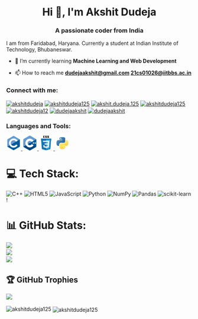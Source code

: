 <h1 align="center">Hi 👋, I'm Akshit Dudeja</h1>
<h3 align="center">A passionate coder from India</h3>

I am from Faridabad, Haryana.
Currently a student at Indian Institute of Technology, Bhubaneswar.
- 🌱 I’m currently learning **Machine Learning and Web Development**

- 📫 How to reach me **dudejaakshit@gmail.com 21cs01026@iitbbs.ac.in**

<h3 align="left">Connect with me:</h3>
<p align="left">
<a href="https://twitter.com/akshitdudeja" target="blank"><img align="center" src="https://raw.githubusercontent.com/rahuldkjain/github-profile-readme-generator/master/src/images/icons/Social/twitter.svg" alt="akshitdudeja" height="30" width="40" /></a>
<a href="https://linkedin.com/in/akshitdudeja125" target="blank"><img align="center" src="https://raw.githubusercontent.com/rahuldkjain/github-profile-readme-generator/master/src/images/icons/Social/linked-in-alt.svg" alt="akshitdudeja125" height="30" width="40" /></a>
<a href="https://fb.com/akshit.dudeja.125" target="blank"><img align="center" src="https://raw.githubusercontent.com/rahuldkjain/github-profile-readme-generator/master/src/images/icons/Social/facebook.svg" alt="akshit.dudeja.125" height="30" width="40" /></a>
<a href="https://instagram.com/akshitdudeja125" target="blank"><img align="center" src="https://raw.githubusercontent.com/rahuldkjain/github-profile-readme-generator/master/src/images/icons/Social/instagram.svg" alt="akshitdudeja125" height="30" width="40" /></a>
<a href="https://www.codechef.com/users/akshitdudeja12" target="blank"><img align="center" src="https://cdn.jsdelivr.net/npm/simple-icons@3.1.0/icons/codechef.svg" alt="akshitdudeja12" height="30" width="40" /></a>
<a href="https://www.hackerrank.com/dudejaakshit" target="blank"><img align="center" src="https://raw.githubusercontent.com/rahuldkjain/github-profile-readme-generator/master/src/images/icons/Social/hackerrank.svg" alt="dudejaakshit" height="30" width="40" /></a>
<a href="https://codeforces.com/profile/dudejaakshit" target="blank"><img align="center" src="https://raw.githubusercontent.com/rahuldkjain/github-profile-readme-generator/master/src/images/icons/Social/codeforces.svg" alt="dudejaakshit" height="30" width="40" /></a>
</p>

<h3 align="left">Languages and Tools:</h3>
<p align="left"> <a href="https://www.cprogramming.com/" target="_blank" rel="noreferrer"> <img src="https://raw.githubusercontent.com/devicons/devicon/master/icons/c/c-original.svg" alt="c" width="40" height="40"/> </a> <a href="https://www.w3schools.com/cpp/" target="_blank" rel="noreferrer"> <img src="https://raw.githubusercontent.com/devicons/devicon/master/icons/cplusplus/cplusplus-original.svg" alt="cplusplus" width="40" height="40"/> </a> <a href="https://www.w3schools.com/css/" target="_blank" rel="noreferrer"> <img src="https://raw.githubusercontent.com/devicons/devicon/master/icons/css3/css3-original-wordmark.svg" alt="css3" width="40" height="40"/> </a> <a href="https://www.w3.org/html/" target="_blank" rel="noreferrer"> 
<!--   <img src="https://raw.githubusercontent.com/devicons/devicon/master/icons/html5/html5-original-wordmark.svg" alt="html5" width="40" height="40"/> </a> <a href="https://developer.mozilla.org/en-US/docs/Web/JavaScript" target="_blank" rel="noreferrer"> -->
<!--   <img src="https://raw.githubusercontent.com/devicons/devicon/master/icons/javascript/javascript-original.svg" alt="javascript" width="40" height="40"/> </a> <a href="https://pandas.pydata.org/" target="_blank" rel="noreferrer">  -->
<!--   <img src="https://raw.githubusercontent.com/devicons/devicon/2ae2a900d2f041da66e950e4d48052658d850630/icons/pandas/pandas-original.svg" alt="pandas" width="40" height="40"/> </a> <a href="https://www.python.org" target="_blank" rel="noreferrer"> -->
  <img src="https://raw.githubusercontent.com/devicons/devicon/master/icons/python/python-original.svg" alt="python" width="40" height="40"/> </a> </p>

# 💻 Tech Stack:
![C++](https://img.shields.io/badge/c++-%2300599C.svg?style=for-the-badge&logo=c%2B%2B&logoColor=white) ![HTML5](https://img.shields.io/badge/html5-%23E34F26.svg?style=for-the-badge&logo=html5&logoColor=white) ![JavaScript](https://img.shields.io/badge/javascript-%23323330.svg?style=for-the-badge&logo=javascript&logoColor=%23F7DF1E) ![Python](https://img.shields.io/badge/python-3670A0?style=for-the-badge&logo=python&logoColor=ffdd54) ![NumPy](https://img.shields.io/badge/numpy-%23013243.svg?style=for-the-badge&logo=numpy&logoColor=white) ![Pandas](https://img.shields.io/badge/pandas-%23150458.svg?style=for-the-badge&logo=pandas&logoColor=white) ![scikit-learn](https://img.shields.io/badge/scikit--learn-%23F7931E.svg?style=for-the-badge&logo=scikit-learn&logoColor=white)!
# 📊 GitHub Stats:
![](https://github-readme-stats.vercel.app/api?username=akshitdudeja125&theme=dark&hide_border=false&include_all_commits=false&count_private=false)<br/>
![](https://github-readme-streak-stats.herokuapp.com/?user=akshitdudeja125&theme=dark&hide_border=false)<br/>
![](https://github-readme-stats.vercel.app/api/top-langs/?username=akshitdudeja125&theme=dark&hide_border=false&include_all_commits=false&count_private=false&layout=compact)

## 🏆 GitHub Trophies
![](https://github-profile-trophy.vercel.app/?username=akshitdudeja125&theme=dracula&no-frame=false&no-bg=false&margin-w=4)


<p><img align="left" src="https://github-readme-stats.vercel.app/api/top-langs?username=akshitdudeja125&show_icons=true&locale=en&layout=compact" alt="akshitdudeja125" /></p>

<p>&nbsp;<img align="center" src="https://github-readme-stats.vercel.app/api?username=akshitdudeja125&show_icons=true&locale=en" alt="akshitdudeja125" /></p>
